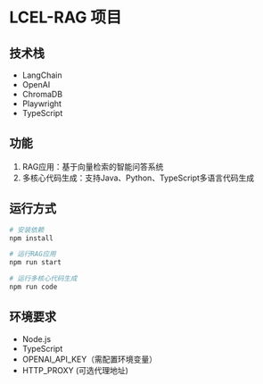 # LCEL-RAG 项目

## 技术栈

- LangChain
- OpenAI
- ChromaDB
- Playwright
- TypeScript

## 功能

1. RAG应用：基于向量检索的智能问答系统
2. 多核心代码生成：支持Java、Python、TypeScript多语言代码生成

## 运行方式

```bash
# 安装依赖
npm install

# 运行RAG应用
npm run start

# 运行多核心代码生成
npm run code
```

## 环境要求

- Node.js
- TypeScript
- OPENAI_API_KEY（需配置环境变量）
- HTTP_PROXY (可选代理地址)
